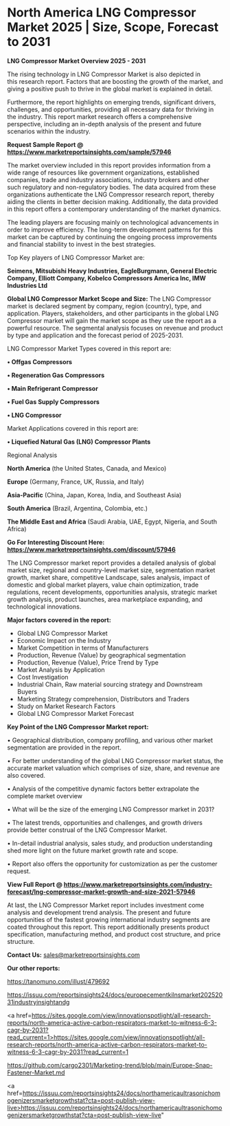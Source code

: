 # North America LNG Compressor Market 2025 | Size, Scope, Forecast to 2031

<Strong> LNG Compressor Market Overview 2025 - 2031</strong>

The rising technology in LNG Compressor Market is also depicted in this research report. Factors that are boosting the growth of the market, and giving a positive push to thrive in the global market is explained in detail.

Furthermore, the report highlights on emerging trends, significant drivers, challenges, and opportunities, providing all necessary data for thriving in the industry. This report market research offers a comprehensive perspective, including an in-depth analysis of the present and future scenarios within the industry.

<strong>Request Sample Report @ <a href=https://www.marketreportsinsights.com/sample/57946>https://www.marketreportsinsights.com/sample/57946</a></strong>

The market overview included in this report provides information from a wide range of resources like government organizations, established companies, trade and industry associations, industry brokers and other such regulatory and non-regulatory bodies. The data acquired from these organizations authenticate the LNG Compressor research report, thereby aiding the clients in better decision making. Additionally, the data provided in this report offers a contemporary understanding of the market dynamics.

The leading players are focusing mainly on technological advancements in order to improve efficiency. The long-term development patterns for this market can be captured by continuing the ongoing process improvements and financial stability to invest in the best strategies.

Top Key players of LNG Compressor Market are:

<strong>Seimens, Mitsubishi Heavy Industries, EagleBurgmann, General Electric Company, Elliott Company, Kobelco Compressors America Inc, IMW Industries Ltd</strong>

<strong><b>Global LNG Compressor Market Scope and Size:</b></strong>
The LNG Compressor market is declared segment by company, region (country), type, and application. Players, stakeholders, and other participants in the global LNG Compressor market will gain the market scope as they use the report as a powerful resource. The segmental analysis focuses on revenue and product by type and application and the forecast period of 2025-2031.

LNG Compressor Market Types covered in this report are:

<strong>• Offgas Compressors

• Regeneration Gas Compressors

• Main Refrigerant Compressor

• Fuel Gas Supply Compressors

• LNG Compressor</strong>

Market Applications covered in this report are:

<strong>• Liquefied Natural Gas (LNG) Compressor Plants</strong> 

Regional Analysis

<strong>North America</strong> (the United States, Canada, and Mexico)

<strong>Europe</strong> (Germany, France, UK, Russia, and Italy)

<strong>Asia-Pacific</strong> (China, Japan, Korea, India, and Southeast Asia)

<strong>South America</strong> (Brazil, Argentina, Colombia, etc.)

<strong>The Middle East and Africa</strong> (Saudi Arabia, UAE, Egypt, Nigeria, and South Africa)

<strong>Go For Interesting Discount Here: <a href=https://www.marketreportsinsights.com/discount/57946>https://www.marketreportsinsights.com/discount/57946</a></strong>

The LNG Compressor market report provides a detailed analysis of global market size, regional and country-level market size, segmentation market growth, market share, competitive Landscape, sales analysis, impact of domestic and global market players, value chain optimization, trade regulations, recent developments, opportunities analysis, strategic market growth analysis, product launches, area marketplace expanding, and technological innovations.

<strong><b>Major factors covered in the report:</b></strong>
<ul>
  <li>Global LNG Compressor Market </li>
  <li>Economic Impact on the Industry</li>
  <li>Market Competition in terms of Manufacturers</li>
  <li>Production, Revenue (Value) by geographical segmentation</li>
  <li>Production, Revenue (Value), Price Trend by Type</li>
  <li>Market Analysis by Application</li>
  <li>Cost Investigation</li>
  <li>Industrial Chain, Raw material sourcing strategy and Downstream Buyers</li>
  <li>Marketing Strategy comprehension, Distributors and Traders</li>
  <li>Study on Market Research Factors</li>
  <li>Global LNG Compressor Market Forecast</li>
</ul>

<strong><b>Key Point of the LNG Compressor Market report:</b></strong>

• Geographical distribution, company profiling, and various other market segmentation are provided in the report.

• For better understanding of the global LNG Compressor market status, the accurate market valuation which comprises of size, share, and revenue are also covered.

• Analysis of the competitive dynamic factors better extrapolate the complete market overview

• What will be the size of the emerging LNG Compressor market in 2031?

• The latest trends, opportunities and challenges, and growth drivers provide better construal of the LNG Compressor Market.

• In-detail industrial analysis, sales study, and production understanding shed more light on the future market growth rate and scope.

• Report also offers the opportunity for customization as per the customer request.

<strong><b>View Full Report @ <a href=https://www.marketreportsinsights.com/industry-forecast/lng-compressor-market-growth-and-size-2021-57946>https://www.marketreportsinsights.com/industry-forecast/lng-compressor-market-growth-and-size-2021-57946</a></b></strong>


At last, the LNG Compressor Market report includes investment come analysis and development trend analysis. The present and future opportunities of the fastest growing international industry segments are coated throughout this report. This report additionally presents product specification, manufacturing method, and product cost structure, and price structure.

<strong>Contact Us:</strong>
sales@marketreportsinsights.com

<strong>Our other reports:</strong>

<a href=https://tanomuno.com/illust/479692>https://tanomuno.com/illust/479692</a>

<a href=https://issuu.com/reportsinsights24/docs/europecementkilnsmarket20252031industryinsightandg>https://issuu.com/reportsinsights24/docs/europecementkilnsmarket20252031industryinsightandg</a>

<a href=https://sites.google.com/view/innovationspotlight/all-research-reports/north-america-active-carbon-respirators-market-to-witness-6-3-cagr-by-2031?read_current=1>https://sites.google.com/view/innovationspotlight/all-research-reports/north-america-active-carbon-respirators-market-to-witness-6-3-cagr-by-2031?read_current=1</a>

<a href=https://github.com/cargo2301/Marketing-trend/blob/main/Europe-Snap-Fastener-Market.md>https://github.com/cargo2301/Marketing-trend/blob/main/Europe-Snap-Fastener-Market.md</a>

<a href=https://issuu.com/reportsinsights24/docs/northamericaultrasonichomogenizersmarketgrowthstat?cta=post-publish-view-live>https://issuu.com/reportsinsights24/docs/northamericaultrasonichomogenizersmarketgrowthstat?cta=post-publish-view-live</a>"

